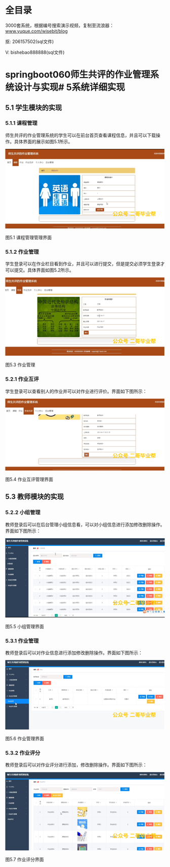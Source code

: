 # 全目录

3000套系统，根据编号搜索演示视频，复制至流浪器：www.yuque.com/wisebit/blog


<p>抠: 206157502(sql文件)</p>
<p>V: bishebao888888(sql文件)</p>


# springboot060师生共评的作业管理系统设计与实现# 5系统详细实现
## 5.1 学生模块的实现
### 5.1.1 课程管理
师生共评的作业管理系统的学生可以在前台首页查看课程信息，并且可以下载操作。具体界面的展示如图5.1所示。

![](/md/blog.010.png)

图5.1 课程管理管理界面
### 5.1.2 作业管理
学生登录可以在作业栏目看到作业，并且可以进行提交，但是提交必须学生登录才可以提交。具体界面如图5.2所示。

![](/md/blog.011.png)

图5.3 作业管理
### 5.2.1 作业互评
学生登录可以查看别人的作业并可以对作业进行评价。界面如下图所示：

![](/md/blog.012.png)

图5.4 作业互评管理界面

## 5.3 教师模块的实现
### 5.2.2 小组管理
教师登录后可以在后台管理小组信息看，可以对小组信息进行添加修改删除操作。界面如下图所示：

![](/md/blog.013.png)

图5.5 小组管理界面
### 5.3.1 作业管理
教师登录后可以对作业信息进行添加修改删除操作。界面如下图所示：

![](/md/blog.014.png)

图5.6 作业管理界面
### 5.3.2 作业评分
教师登录后可以对作业评分进行添加，修改删除操作。界面如下图所示：

![](/md/blog.015.png)

图5.7 作业评分界面















